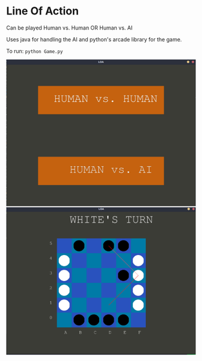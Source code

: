 # Line Of Action

Can be played Human vs. Human  OR Human vs. AI

Uses java for handling the AI and python's arcade library for the game.

To run:
`python Game.py`

![Start Screen](https://github.com/nafiz6/line-of-action-ai/blob/main/pictures/start.jpg?raw=true)
![Board](https://github.com/nafiz6/line-of-action-ai/blob/main/pictures/board.jpg?raw=true)
